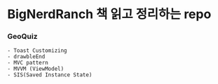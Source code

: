 # BigNerdRanch 책 읽고 정리하는 repo

### GeoQuiz

    - Toast Customizing
    - drawbleEnd
    - MVC pattern
    - MVVM (ViewModel)
    - SIS(Saved Instance State)